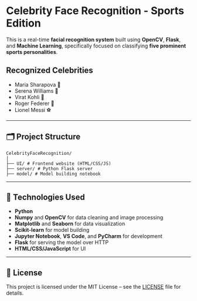 # Celebrity Face Recognition - Sports Edition

This is a real-time **facial recognition system** built using **OpenCV**, **Flask**, and **Machine Learning**, specifically focused on classifying **five prominent sports personalities**.

## Recognized Celebrities

- Maria Sharapova 🎾  
- Serena Williams 🎾  
- Virat Kohli 🏏  
- Roger Federer 🎾  
- Lionel Messi ⚽  

---

## 🗂️ Project Structure
```
CelebrityFaceRecognition/
│
├── UI/ # Frontend website (HTML/CSS/JS)
├── server/ # Python Flask server
├── model/ # Model building notebook
```
---

## 🚀 Technologies Used

- **Python**  
- **Numpy** and **OpenCV** for data cleaning and image processing  
- **Matplotlib** and **Seaborn** for data visualization  
- **Scikit-learn** for model building  
- **Jupyter Notebook**, **VS Code**, and **PyCharm** for development  
- **Flask** for serving the model over HTTP  
- **HTML/CSS/JavaScript** for UI  

---

## 📜 License

This project is licensed under the MIT License – see the [LICENSE](LICENSE) file for details.
